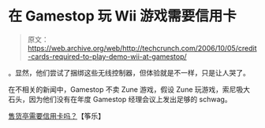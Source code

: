 # 在 Gamestop  玩 Wii 游戏需要信用卡

> 原文：<https://web.archive.org/web/http://techcrunch.com/2006/10/05/credit-cards-required-to-play-demo-wii-at-gamestop/>

。显然，他们尝试了捆绑这些无线控制器，但体验就是不一样，只是让人哭了。

在不相关的新闻中，Gamestop 不卖 Zune 游戏，假设 Zune 玩游戏，索尼吸大石头，因为他们没有在年度 Gamestop 经理会议上发出足够的 schwag。

[售货亭需要信用卡吗？](https://web.archive.org/web/20150910195610/http://www.kotaku.com/gaming/gamestop/rumor-gamestop-wii-kiosk-to-require-credit-card-205158.php)【筝乐】